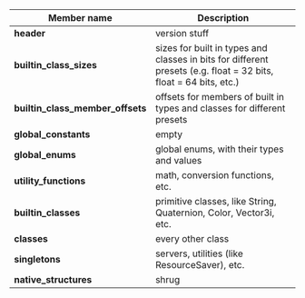 
Member name|Description
-|-
**header**|version stuff
**builtin_class_sizes**|sizes for built in types and classes in bits for different presets (e.g. float = 32 bits, float = 64 bits, etc.)
**builtin_class_member_offsets**|offsets for members of built in types and classes for different presets
**global_constants**|empty
**global_enums**|global enums, with their types and values
**utility_functions**|math, conversion functions, etc.
**builtin_classes**|primitive classes, like String, Quaternion, Color, Vector3i, etc.
**classes**|every other class
**singletons**|servers, utilities (like ResourceSaver), etc.
**native_structures**|shrug
